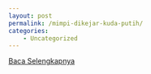```yaml
---
layout: post
permalink: /mimpi-dikejar-kuda-putih/
categories:
    - Uncategorized
---
```


[Baca Selengkapnya](/08)